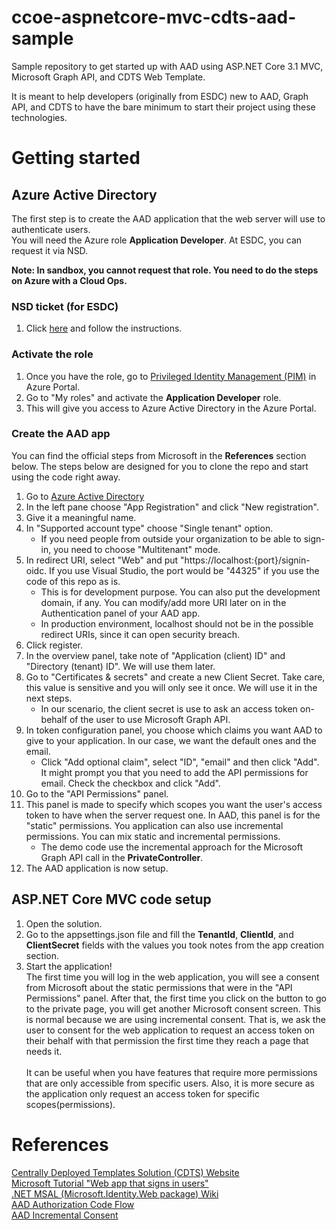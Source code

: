 # ccoe-aspnetcore-mvc-cdts-aad-sample
Sample repository to get started up with AAD using ASP.NET Core 3.1 MVC, Microsoft Graph API, and CDTS Web Template.

It is meant to help developers (originally from ESDC) new to AAD, Graph API, and CDTS to have the bare minimum to start their project using these technologies.

# Getting started
## Azure Active Directory
The first step is to create the AAD application that the web server will use to authenticate users.\
You will need the Azure role **Application Developer**. At ESDC, you can request it via NSD.

**Note: In sandbox, you cannot request that role. You need to do the steps on Azure with a Cloud Ops.**

### NSD ticket (for ESDC)
1. Click [here](https://014gc.sharepoint.com/sites/OI-CO/SitePages/FAQs/Azure-AAD-How-do-I-request-an-AAD-Admin-Role.aspx) and follow the instructions.

### Activate the role
1. Once you have the role, go to [Privileged Identity Management (PIM)](https://portal.azure.com/#blade/Microsoft_Azure_PIMCommon/CommonMenuBlade/quickStart) in Azure Portal.
1. Go to "My roles" and activate the **Application Developer** role.
1. This will give you access to Azure Active Directory in the Azure Portal.

### Create the AAD app
You can find the official steps from Microsoft in the **References** section below. The steps below are designed for you to clone the repo and start using the code right away.
1. Go to [Azure Active Directory](https://portal.azure.com/#blade/Microsoft_AAD_IAM/ActiveDirectoryMenuBlade/Overview)
1. In the left pane choose "App Registration" and click "New registration".
1. Give it a meaningful name. 
1. In "Supported account type" choose "Single tenant" option. 
    - If you need people from outside your organization to be able to sign-in, you need to choose "Multitenant" mode.
1. In redirect URI, select "Web" and put "https://localhost:{port}/signin-oidc. If you use Visual Studio, the port would be "44325" if you use the code of this repo as is.
    - This is for development purpose. You can also put the development domain, if any. You can modify/add more URI later on in the Authentication panel of your AAD app.
    - In production environment, localhost should not be in the possible redirect URIs, since it can open security breach.
1. Click register.
1. In the overview panel, take note of "Application (client) ID" and "Directory (tenant) ID". We will use them later.
1. Go to "Certificates & secrets" and create a new Client Secret. Take care, this value is sensitive and you will only see it once. We will use it in the next steps.
    - In our scenario, the client secret is use to ask an access token on-behalf of the user to use Microsoft Graph API.
1. In token configuration panel, you choose which claims you want AAD to give to your application. In our case, we want the default ones and the email.
    - Click "Add optional claim", select "ID", "email" and then click "Add". It might prompt you that you need to add the API permissions for email. Check the checkbox and click "Add".
1. Go to the "API Permissions" panel.
1. This panel is made to specify which scopes you want the user's access token to have when the server request one. In AAD, this panel is for the "static" permissions. You application can also use incremental permissions. You can mix static and incremental permissions.
    - The demo code use the incremental approach for the Microsoft Graph API call in the **PrivateController**.
1. The AAD application is now setup.

## ASP.NET Core MVC code setup
1. Open the solution.
1. Go to the appsettings.json file and fill the **TenantId**, **ClientId**, and **ClientSecret** fields with the values you took notes from the app creation section.
1. Start the application!
\
The first time you will log in the web application, you will see a consent from Microsoft about the static permissions that were in the "API Permissions" panel.
After that, the first time you click on the button to go to the private page, you will get another Microsoft consent screen.
This is normal because we are using incremental consent. That is, we ask the user to consent for the web application to request an access token on their behalf with that permission the first time they reach a page that needs it.
\
\
It can be useful when you have features that require more permissions that are only accessible from specific users.
Also, it is more secure as the application only request an access token for specific scopes(permissions).

# References

[Centrally Deployed Templates Solution (CDTS) Website](https://cenw-wscoe.github.io/sgdc-cdts/docs/index-en.html)\
[Microsoft Tutorial "Web app that signs in users"](https://docs.microsoft.com/en-ca/azure/active-directory/develop/scenario-web-app-sign-user-overview?tabs=aspnetcore)\
[.NET MSAL (Microsoft.Identity.Web package) Wiki](https://github.com/AzureAD/microsoft-identity-web/wiki/web-apps)\
[AAD Authorization Code Flow](https://docs.microsoft.com/en-gb/azure/active-directory/develop/v2-oauth2-auth-code-flow)\
[AAD Incremental Consent](https://github.com/AzureAD/microsoft-identity-web/wiki/Managing-incremental-consent-and-conditional-access#in-mvc-controllers)

